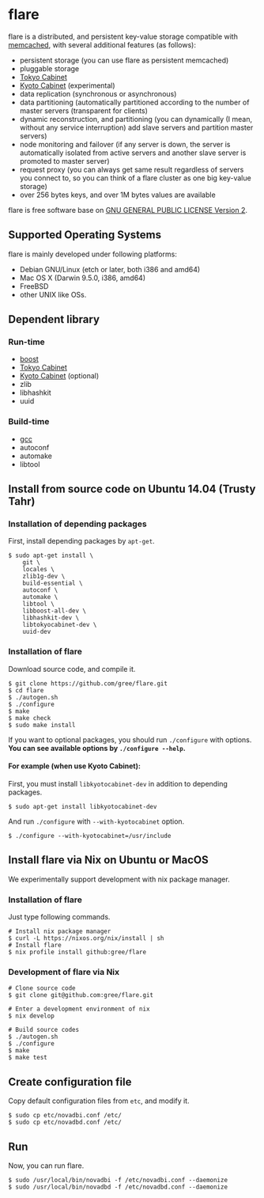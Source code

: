 # flare
flare is a distributed, and persistent key-value storage compatible with [memcached](http://memcached.org/), with several additional features (as follows):

- persistent storage (you can use flare as persistent memcached)
- pluggable storage
 - [Tokyo Cabinet](http://fallabs.com/tokyocabinet/)
 - [Kyoto Cabinet](http://fallabs.com/kyotocabinet/) (experimental)
- data replication (synchronous or asynchronous)
- data partitioning (automatically partitioned according to the number of master servers (transparent for clients)
- dynamic reconstruction, and partitioning (you can dynamically (I mean, without any service interruption) add slave servers and partition master servers)
- node monitoring and failover (if any server is down, the server is automatically isolated from active servers and another slave server is promoted to master server)
- request proxy (you can always get same result regardless of servers you connect to, so you can think of a flare cluster as one big key-value storage)
- over 256 bytes keys, and over 1M bytes values are available

flare is free software base on [GNU GENERAL PUBLIC LICENSE Version 2](http://www.gnu.org/licenses/gpl-2.0.html).

## Supported Operating Systems
flare is mainly developed under following platforms:

- Debian GNU/Linux (etch or later, both i386 and amd64)
- Mac OS X (Darwin 9.5.0, i386, amd64)
- FreeBSD
- other UNIX like OSs.

## Dependent library
### Run-time
- [boost](http://www.boost.org/)
- [Tokyo Cabinet](http://fallabs.com/tokyocabinet/)
- [Kyoto Cabinet](http://fallabs.com/kyotocabinet/) (optional)
- zlib
- libhashkit
- uuid

### Build-time
- [gcc](https://gcc.gnu.org/)
- autoconf
- automake
- libtool

## Install from source code on Ubuntu 14.04 (Trusty Tahr)
### Installation of depending packages
First, install depending packages by `apt-get`.
```
$ sudo apt-get install \
	git \
	locales \
	zlib1g-dev \
	build-essential \
	autoconf \
	automake \
	libtool \
	libboost-all-dev \
	libhashkit-dev \
	libtokyocabinet-dev \
	uuid-dev
```

### Installation of flare
Download source code, and compile it.
```
$ git clone https://github.com/gree/flare.git
$ cd flare
$ ./autogen.sh
$ ./configure
$ make
$ make check
$ sudo make install
```
If you want to optional packages, you should run `./configure` with options.  
**You can see available options by `./configure --help`.**

#### For example (when use Kyoto Cabinet):
First, you must install `libkyotocabinet-dev` in addition to depending packages.
```
$ sudo apt-get install libkyotocabinet-dev
```
And run `./configure` with `--with-kyotocabinet` option.
```
$ ./configure --with-kyotocabinet=/usr/include
```

## Install flare via Nix on Ubuntu or MacOS

We experimentally support development with nix package manager.

### Installation of flare

Just type following commands.

```
# Install nix package manager
$ curl -L https://nixos.org/nix/install | sh
# Install flare
$ nix profile install github:gree/flare
```

### Development of flare via Nix

```
# Clone source code
$ git clone git@github.com:gree/flare.git

# Enter a development environment of nix
$ nix develop

# Build source codes
$ ./autogen.sh
$ ./configure
$ make
$ make test
```

## Create configuration file
Copy default configuration files from `etc`, and modify it.
```
$ sudo cp etc/novadbi.conf /etc/
$ sudo cp etc/novadbd.conf /etc/
```

## Run
Now, you can run flare.
```
$ sudo /usr/local/bin/novadbi -f /etc/novadbi.conf --daemonize
$ sudo /usr/local/bin/novadbd -f /etc/novadbd.conf --daemonize
```
